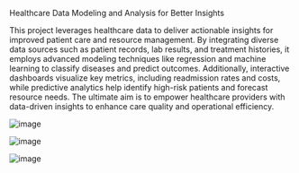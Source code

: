 Healthcare Data Modeling and Analysis for Better Insights

This project leverages healthcare data to deliver actionable insights for improved patient care and resource management. By integrating diverse data sources such as patient records, lab results, and treatment histories, it employs advanced modeling techniques like regression and machine learning to classify diseases and predict outcomes. Additionally, interactive dashboards visualize key metrics, including readmission rates and costs, while predictive analytics help identify high-risk patients and forecast resource needs. The ultimate aim is to empower healthcare providers with data-driven insights to enhance care quality and operational efficiency.


![image](https://github.com/user-attachments/assets/df415dea-0e15-4bbe-92cd-68700c2f9ee7)




![image](https://github.com/user-attachments/assets/71eaf1b0-98a8-49d1-a5c7-fa9c9d1f8f7c)






![image](https://github.com/user-attachments/assets/e2140e06-8e64-483f-a72b-372ad63c52a2)


